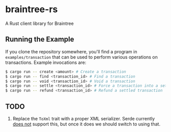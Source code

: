 # braintree-rs
A Rust client library for Braintree

## Running the Example

If you clone the repository somewhere, you'll find a program in
`examples/transaction` that can be used to perform various operations on
transactions. Example invocations are:

```sh
$ cargo run -- create <amount> # Create a transaction
$ cargo run -- find <transaction_id> # Find a transaction
$ cargo run -- void <transaction_id> # Void a transaction
$ cargo run -- settle <transaction_id> # Force a transaction into a settled state
$ cargo run -- refund <transaction_id> # Refund a settled transaction
```

## TODO

1. Replace the `ToXml` trait with a proper XML serializer. Serde currently
   [does not](https://github.com/RReverser/serde-xml-rs/issues/7) support this, but
   once it does we should switch to using that.
